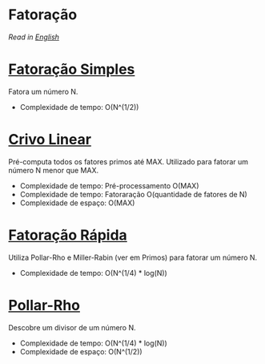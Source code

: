 # Fatoração

*Read in [English](README.en.md)*

# [Fatoração Simples](naive_factorize.cpp)
Fatora um número N.

- Complexidade de tempo: O(N^(1/2))

# [Crivo Linear](linear_sieve_factorize.cpp)
Pré-computa todos os fatores primos até MAX.
Utilizado para fatorar um número N menor que MAX.

- Complexidade de tempo: Pré-processamento O(MAX)
- Complexidade de tempo: Fatoraração O(quantidade de fatores de N)
- Complexidade de espaço: O(MAX)

# [Fatoração Rápida](fast_factorize.cpp)
Utiliza Pollar-Rho e Miller-Rabin (ver em Primos) para fatorar um número N.

- Complexidade de tempo: O(N^(1/4) * log(N))

# [Pollar-Rho](pollard-rho.cpp)
Descobre um divisor de um número N.

- Complexidade de tempo: O(N^(1/4) * log(N))
- Complexidade de espaço: O(N^(1/2))
